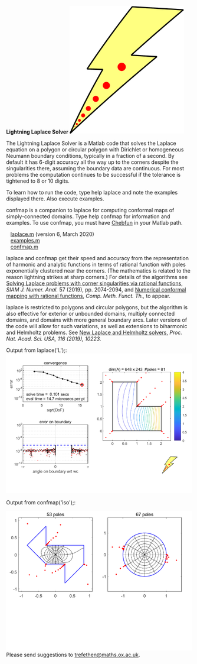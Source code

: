 **Lightning Laplace Solver ![[LOGO]](llogo.png)** 

The Lightning Laplace Solver is a Matlab code that solves the Laplace equation on a polygon or circular polygon with Dirichlet or homogeneous Neumann boundary conditions, typically in a fraction of a second. By default it has 6-digit accuracy all the way up to the corners despite the singularities there, assuming the boundary data are continuous. For most problems the computation continues to be successful if the tolerance is tightened to 8 or 10 digits.

To learn how to run the code, type help laplace and note the examples displayed there. Also execute examples.

confmap is a companion to laplace for computing conformal maps of simply-connected domains. Type help confmap for information and examples. To use confmap, you must have [Chebfun](https://www.chebfun.org) in your Matlab path.

   [laplace.m](laplace.m) (version 6, March 2020)  
   [examples.m](examples.m)  
   [confmap.m](confmap.m)  

laplace and confmap get their speed and accuracy from the representation of harmonic and analytic functions in terms of rational function with poles exponentially clustered near the corners. (The mathematics is related to the reason lightning strikes at sharp corners.) For details of the algorithms see [Solving Laplace problems with corner singularities via rational functions](https://people.maths.ox.ac.uk/trefethen/laplaceSINUM.pdf), _SIAM J. Numer. Anal._ 57 (2019), pp. 2074-2094, and [Numerical conformal mapping with rational functions](https://people.maths.ox.ac.uk/trefethen/trefethen_cmft.pdf), _Comp. Meth. Funct. Th.,_ to appear.

laplace is restricted to polygons and circular polygons, but the algorithm is also effective for exterior or unbounded domains, multiply connected domains, and domains with more general boundary arcs. Later versions of the code will allow for such variations, as well as extensions to biharmonic and Helmholtz problems. See [New Laplace and Helmholtz solvers](https://people.maths.ox.ac.uk/trefethen/pnas.pdf), _Proc. Nat. Acad. Sci. USA, 116 (2019), 10223._

Output from laplace('L');:  
![[L]](L.png)

Output from confmap('iso');:  

![[iso]](iso.png)  
Please send suggestions to trefethen@maths.ox.ac.uk.
